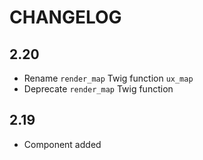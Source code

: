 # CHANGELOG

## 2.20

-   Rename `render_map` Twig function `ux_map`
-   Deprecate `render_map` Twig function

## 2.19

-   Component added
